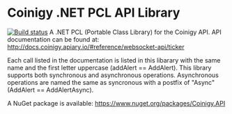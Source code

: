 # Coinigy .NET PCL API Library
[![Build status](https://ci.appveyor.com/api/projects/status/3m21w4wi59xri33d?svg=true)](https://ci.appveyor.com/project/ByronAP/coinigy-net-pcl-api)
A .NET PCL (Portable Class Library) for the Coinigy API.
API documentation can be found at: http://docs.coinigy.apiary.io/#reference/websocket-api/ticker

Each call listed in the documentation is listed in this libarary with the same name and the first letter uppercase (addAlert == AddAlert).
This library supports both synchronous and asynchronous operations. Asynchronous operations are named the same as syncronous with a postfix of "Async" (AddAlert == AddAlertAsync).

A NuGet package is available: https://www.nuget.org/packages/Coinigy.API